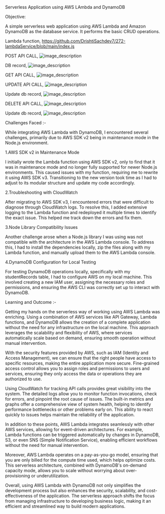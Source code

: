 Serverless Application using AWS LAmbda and DynamoDB

Objective:

A simple serverless web application using AWS Lambda and Amazon DynamoDB as the database service. It performs the basic CRUD operations.

Lambda function, https://github.com/DrishtiSachdev7/272-lambdaService/blob/main/index.js

POST API CALL,
![image_description](https://github.com/user-attachments/assets/843fad9b-f65d-4a7a-af19-4bd5289fadff)

DB record,
![image_description](https://github.com/user-attachments/assets/dceddef6-1fff-43ce-90ee-d9f9e6456e39)


GET API CALL,
![image_description](https://github.com/user-attachments/assets/79958e3e-c707-4b73-8bcb-251052593d4b)

UPDATE API CALL,
![image_description](https://github.com/user-attachments/assets/ba0cb4a5-fb54-431f-a11b-5a9aec0559bb)

Update db record,
![image_description](https://github.com/user-attachments/assets/1d9b5a47-d967-4eeb-8175-dea83ccbeb04)

DELETE API CALL,
![image_description](https://github.com/user-attachments/assets/e0fe64d3-3950-44b6-b4db-80f8a266a21e)

Update db record,
![image_description](https://github.com/user-attachments/assets/1a879e77-dc68-458c-a1f0-904c354375ef)


Challenges Faced :-

While integrating AWS Lambda with DynamoDB, I encountered several challenges, primarily due to AWS SDK v2 being in maintenance mode in the Node.js environment.

1.AWS SDK v2 in Maintenance Mode

I initially wrote the Lambda function using AWS SDK v2, only to find that it was in maintenance mode and no longer fully supported for newer Node.js environments. This caused issues with my function, requiring me to rewrite it using AWS SDK v3. Transitioning to the new version took time as I had to adjust to its modular structure and update my code accordingly.

2.Troubleshooting with CloudWatch

After migrating to AWS SDK v3, I encountered errors that were difficult to diagnose through CloudWatch logs. To resolve this, I added extensive logging to the Lambda function and redeployed it multiple times to identify the exact issue. This helped me track down the errors and fix them.

3.Node Library Compatibility Issues

Another challenge arose when a Node.js library I was using was not compatible with the architecture in the AWS Lambda console. To address this, I had to install the dependencies locally, zip the files along with my Lambda function, and manually upload them to the AWS Lambda console.

4.DynamoDB Configuration for Local Testing

For testing DynamoDB operations locally, specifically with my studentRecords table, I had to configure AWS on my local machine. This involved creating a new IAM user, assigning the necessary roles and permissions, and ensuring the AWS CLI was correctly set up to interact with DynamoDB.


Learning and Outcome :-

Getting my hands on the serverless way of working using AWS Lambda was enriching. Using a combination of AWS services like API Gateway, Lambda functions, and DynamoDB allows the creation of a complete application without the need for any infrastructure on the local machine. This approach leverages the scalability and flexibility of AWS, where services automatically scale based on demand, ensuring smooth operation without manual intervention.

With the security features provided by AWS, such as IAM (Identity and Access Management), we can ensure that the right people have access to specific resources, making the entire application more secure. Fine-grained access control allows you to assign roles and permissions to users and services, ensuring they only access the data or operations they are authorized to use.

Using CloudWatch for tracking API calls provides great visibility into the system. The detailed logs allow you to monitor function invocations, check for errors, and pinpoint the root cause of issues. The built-in metrics and graphs offer a comprehensive view of system health, helping to identify performance bottlenecks or other problems early on. This ability to react quickly to issues helps maintain the reliability of the application.

In addition to these points, AWS Lambda integrates seamlessly with other AWS services, allowing for event-driven architectures. For example, Lambda functions can be triggered automatically by changes in DynamoDB, S3, or even SNS (Simple Notification Service), enabling efficient workflows without the need for manual intervention.

Moreover, AWS Lambda operates on a pay-as-you-go model, ensuring that you are only billed for the compute time used, which helps optimize costs. This serverless architecture, combined with DynamoDB's on-demand capacity mode, allows you to scale without worrying about over-provisioning or underutilization.

Overall, using AWS Lambda with DynamoDB not only simplifies the development process but also enhances the security, scalability, and cost-effectiveness of the application. The serverless approach shifts the focus from managing infrastructure to developing business logic, making it an efficient and streamlined way to build modern applications.

